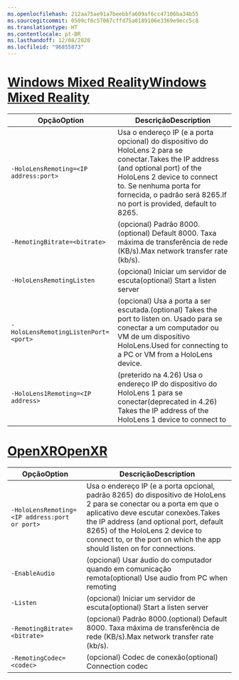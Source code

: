 ```yaml
---
ms.openlocfilehash: 212aa75ae91a7beebbfa609af6cc47106ba34b55
ms.sourcegitcommit: 0509cf6c57067cffd75a0189106e3369e9ecc5c8
ms.translationtype: HT
ms.contentlocale: pt-BR
ms.lasthandoff: 12/08/2020
ms.locfileid: "96855873"
---
```

# <a name="windows-mixed-reality"></a>[<span data-ttu-id="0fa0f-101">Windows Mixed Reality</span><span class="sxs-lookup"><span data-stu-id="0fa0f-101">Windows Mixed Reality</span></span>](#tab/wmr)

| <span data-ttu-id="0fa0f-102">Opção</span><span class="sxs-lookup"><span data-stu-id="0fa0f-102">Option</span></span> | <span data-ttu-id="0fa0f-103">Descrição</span><span class="sxs-lookup"><span data-stu-id="0fa0f-103">Description</span></span> |
| ------ | ----------- |
| `-HoloLensRemoting=<IP address:port>` | <span data-ttu-id="0fa0f-104">Usa o endereço IP (e a porta opcional) do dispositivo do HoloLens 2 para se conectar.</span><span class="sxs-lookup"><span data-stu-id="0fa0f-104">Takes the IP address (and optional port) of the HoloLens 2 device to connect to.</span></span> <span data-ttu-id="0fa0f-105">Se nenhuma porta for fornecida, o padrão será 8265.</span><span class="sxs-lookup"><span data-stu-id="0fa0f-105">If no port is provided, default to 8265.</span></span> |
| `-RemotingBitrate=<bitrate>` | <span data-ttu-id="0fa0f-106">(opcional) Padrão 8000.</span><span class="sxs-lookup"><span data-stu-id="0fa0f-106">(optional) Default 8000.</span></span> <span data-ttu-id="0fa0f-107">Taxa máxima de transferência de rede (KB/s).</span><span class="sxs-lookup"><span data-stu-id="0fa0f-107">Max network transfer rate (kb/s).</span></span> |
| `-HoloLensRemotingListen` | <span data-ttu-id="0fa0f-108">(opcional) Iniciar um servidor de escuta</span><span class="sxs-lookup"><span data-stu-id="0fa0f-108">(optional) Start a listen server</span></span> |
| `-HoloLensRemotingListenPort=<port>` | <span data-ttu-id="0fa0f-109">(opcional) Usa a porta a ser escutada.</span><span class="sxs-lookup"><span data-stu-id="0fa0f-109">(optional) Takes the port to listen on.</span></span> <span data-ttu-id="0fa0f-110">Usado para se conectar a um computador ou VM de um dispositivo HoloLens.</span><span class="sxs-lookup"><span data-stu-id="0fa0f-110">Used for connecting to a PC or VM from a HoloLens device.</span></span> |
| `-HoloLens1Remoting=<IP address>` | <span data-ttu-id="0fa0f-111">(preterido na 4.26) Usa o endereço IP do dispositivo do HoloLens 1 para se conectar</span><span class="sxs-lookup"><span data-stu-id="0fa0f-111">(deprecated in 4.26) Takes the IP address of the HoloLens 1 device to connect to</span></span> |

# <a name="openxr"></a>[<span data-ttu-id="0fa0f-112">OpenXR</span><span class="sxs-lookup"><span data-stu-id="0fa0f-112">OpenXR</span></span>](#tab/openxr)

| <span data-ttu-id="0fa0f-113">Opção</span><span class="sxs-lookup"><span data-stu-id="0fa0f-113">Option</span></span> | <span data-ttu-id="0fa0f-114">Descrição</span><span class="sxs-lookup"><span data-stu-id="0fa0f-114">Description</span></span> |
| ------ | ----------- |
| `-HoloLensRemoting=<IP address:port or port>` | <span data-ttu-id="0fa0f-115">Usa o endereço IP (e a porta opcional, padrão 8265) do dispositivo de HoloLens 2 para se conectar ou a porta em que o aplicativo deve escutar conexões.</span><span class="sxs-lookup"><span data-stu-id="0fa0f-115">Takes the IP address (and optional port, default 8265) of the HoloLens 2 device to connect to, or the port on which the app should listen on for connections.</span></span> |
| `-EnableAudio` | <span data-ttu-id="0fa0f-116">(opcional) Usar áudio do computador quando em comunicação remota</span><span class="sxs-lookup"><span data-stu-id="0fa0f-116">(optional) Use audio from PC when remoting</span></span>  |
| `-Listen` | <span data-ttu-id="0fa0f-117">(opcional) Iniciar um servidor de escuta</span><span class="sxs-lookup"><span data-stu-id="0fa0f-117">(optional) Start a listen server</span></span> |
| `-RemotingBitrate=<bitrate>` | <span data-ttu-id="0fa0f-118">(opcional) Padrão 8000.</span><span class="sxs-lookup"><span data-stu-id="0fa0f-118">(optional) Default 8000.</span></span> <span data-ttu-id="0fa0f-119">Taxa máxima de transferência de rede (KB/s).</span><span class="sxs-lookup"><span data-stu-id="0fa0f-119">Max network transfer rate (kb/s).</span></span> |
| `-RemotingCodec=<codec>` | <span data-ttu-id="0fa0f-120">(opcional) Codec de conexão</span><span class="sxs-lookup"><span data-stu-id="0fa0f-120">(optional) Connection codec</span></span>  |